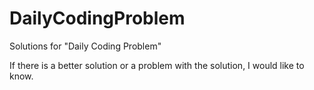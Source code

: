 # DailyCodingProblem
Solutions for "Daily Coding Problem"

If there is a better solution or a problem with the solution, I would like to know.
